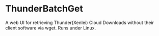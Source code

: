 ThunderBatchGet
===============

A web UI for retrieving Thunder(Xenlei) Cloud Downloads without their client software via wget. Runs under Linux.